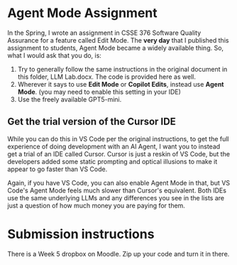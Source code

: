 # Agent Mode Assignment



In the Spring, I wrote an assignment in CSSE 376 Software Quality Assurance for a feature called Edit Mode. The **very day** that I published this assignment to students, Agent Mode became a widely available thing. So, what I would ask that you do, is:



1. Try to generally follow the same instructions in the original document in this folder, LLM Lab.docx. The code is provided here as well.
2. Wherever it says to use **Edit Mode** or **Copilot Edits**, instead use **Agent Mode**. (you may need to enable this setting in your IDE)
3. Use the freely available GPT5-mini.



## Get the trial version of the Cursor IDE

While you can do this in VS Code per the original instructions, to get the full experience of doing development with an AI Agent, I want you to instead get a trial of an IDE called Cursor. Cursor is just a reskin of VS Code, but the developers added some static prompting and optical illusions to make it appear to go faster than VS Code.



Again, if you have VS Code, you can also enable Agent Mode in that, but VS Code's Agent Mode feels much slower than Cursor's equivalent. Both IDEs use the same underlying LLMs and any differences you see in the lists are just a question of how much money you are paying for them.

# Submission instructions

There is a Week 5 dropbox on Moodle. Zip up your code and turn it in there.


